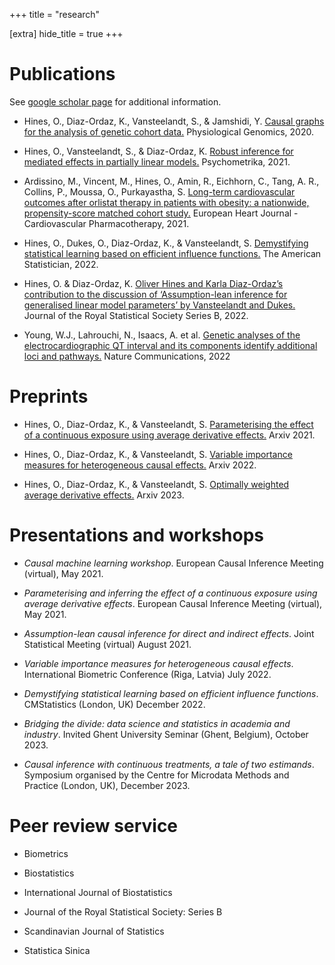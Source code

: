 +++
title = "research"

[extra]
hide_title = true
+++

# Publications

See [google scholar page](https://scholar.google.com/citations?hl=en&user=7nqnc34AAAAJ) for additional information.

- Hines, O., Diaz-Ordaz, K., Vansteelandt, S., \& Jamshidi, Y.
[Causal graphs for the analysis of genetic cohort data.](https://doi.org/10.1152/physiolgenomics.00115.2019)
Physiological Genomics, 2020. 

- Hines, O., Vansteelandt, S., \& Diaz-Ordaz, K.
[Robust inference for mediated effects in partially linear models.](https://doi.org/10.1007/s11336-021-09768-z)
Psychometrika, 2021.

- Ardissino, M., Vincent, M., Hines, O., Amin, R., Eichhorn, C., Tang, A. R., Collins, P., Moussa, O., Purkayastha, S.
[Long-term cardiovascular outcomes after orlistat therapy in patients with obesity: a nationwide, propensity-score matched cohort study.](https://doi.org/10.1093/ehjcvp/pvaa133)
European Heart Journal - Cardiovascular Pharmacotherapy, 2021.

- Hines, O., Dukes, O., Diaz-Ordaz, K., \& Vansteelandt, S.
[Demystifying statistical learning based on efficient influence functions.](https://doi.org/10.1080/00031305.2021.2021984)
The American Statistician, 2022.

- Hines, O. \& Diaz-Ordaz, K.
[Oliver Hines and Karla Diaz-Ordazʼs contribution to the discussion of ‘Assumption-lean inference for generalised linear model parameters’ by Vansteelandt and Dukes.](https://doi.org/10.1111/rssb.12524)
Journal of the Royal Statistical Society Series B, 2022.

- Young, W.J., Lahrouchi, N., Isaacs, A. et al.
[Genetic analyses of the electrocardiographic QT interval and its components identify additional loci and pathways.](https://doi.org/10.1038/s41467-022-32821-z)
Nature Communications, 2022

# Preprints

- Hines, O., Diaz-Ordaz, K., \& Vansteelandt, S.
[Parameterising the effect of a continuous exposure using average derivative effects.](https://doi.org/10.48550/arXiv.2109.13124)
Arxiv 2021.

- Hines, O., Diaz-Ordaz, K., \& Vansteelandt, S.
[Variable importance measures for heterogeneous causal effects.](https://doi.org/10.48550/arXiv.2204.06030)
Arxiv 2022.

- Hines, O., Diaz-Ordaz, K., \& Vansteelandt, S.
[Optimally weighted average derivative effects.](https://doi.org/10.48550/arXiv.2308.05456)
Arxiv 2023.

# Presentations and workshops

- *Causal machine learning workshop*. European Causal Inference Meeting (virtual), May 2021.

- *Parameterising and inferring the effect of a continuous exposure using average derivative effects*. European Causal Inference Meeting (virtual), May 2021.

- *Assumption-lean causal inference for direct and indirect effects*. Joint Statistical Meeting (virtual) August 2021.

- *Variable importance measures for heterogeneous causal effects*.  International Biometric Conference (Riga, Latvia) July 2022.

- *Demystifying statistical learning based on efficient influence functions*.  CMStatistics (London, UK) December 2022.

- *Bridging the divide: data science and statistics in academia and industry*. Invited Ghent University Seminar (Ghent, Belgium), October 2023.

- *Causal inference with continuous treatments, a tale of two estimands*. Symposium organised by the Centre for Microdata Methods and Practice (London, UK), December 2023.

# Peer review service

- Biometrics

- Biostatistics

- International Journal of Biostatistics

- Journal of the Royal Statistical Society: Series B

- Scandinavian Journal of Statistics

- Statistica Sinica

